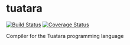 # tuatara
[![Build Status](https://travis-ci.com/taylor-santos/tuatara.svg?branch=trunk)](https://travis-ci.com/taylor-santos/tuatara)
[![Coverage Status](https://coveralls.io/repos/github/taylor-santos/tuatara/badge.svg?branch=trunk)](https://coveralls.io/github/taylor-santos/tuatara?branch=trunk)

Compiler for the Tuatara programming language

